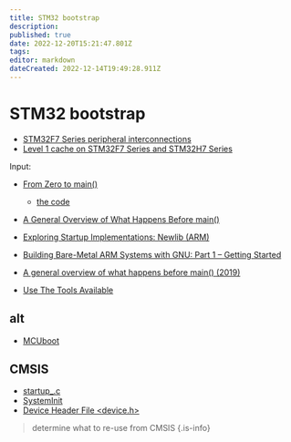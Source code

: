 ```yaml
---
title: STM32 bootstrap
description: 
published: true
date: 2022-12-20T15:21:47.801Z
tags: 
editor: markdown
dateCreated: 2022-12-14T19:49:28.911Z
---
```


# STM32 bootstrap

* [STM32F7 Series peripheral interconnections](https://www.st.com/resource/en/application_note/an4676-stm32f7-series-peripheral-interconnections-stmicroelectronics.pdf)
* [Level 1 cache on STM32F7 Series and STM32H7 Series](https://www.st.com/resource/en/application_note/an4839-level-1-cache-on-stm32f7-series-and-stm32h7-series-stmicroelectronics.pdf)


Input:
* [From Zero to main()](https://interrupt.memfault.com/tag/zero-to-main/)
  * [the code](https://github.com/memfault/zero-to-main)
* [A General Overview of What Happens Before main()](https://embeddedartistry.com/blog/2019/04/08/a-general-overview-of-what-happens-before-main/)
* [Exploring Startup Implementations: Newlib (ARM)](https://embeddedartistry.com/blog/2019/04/17/exploring-startup-implementations-newlib-arm/)
* [Building Bare-Metal ARM Systems with GNU: Part 1 – Getting Started](https://www.embedded.com/building-bare-metal-arm-systems-with-gnu-part-1-getting-started/)
* [A general overview of what happens before main() (2019)](https://news.ycombinator.com/item?id=32556048)

* [Use The Tools Available](https://lefticus.gitbooks.io/cpp-best-practices/content/02-Use_the_Tools_Available.html)

## alt

* [MCUboot](https://github.com/mcu-tools/mcuboot)

## CMSIS

* [startup_<device>.c](https://arm-software.github.io/CMSIS_5/Core/html/startup_c_pg.html)
* [SystemInit](https://arm-software.github.io/CMSIS_5/Core/html/group__system__init__gr.html#ga93f514700ccf00d08dbdcff7f1224eb2)
* [Device Header File <device.h>](https://arm-software.github.io/CMSIS_5/Core/html/device_h_pg.html)
  
> determine what to re-use from CMSIS
{.is-info}

  